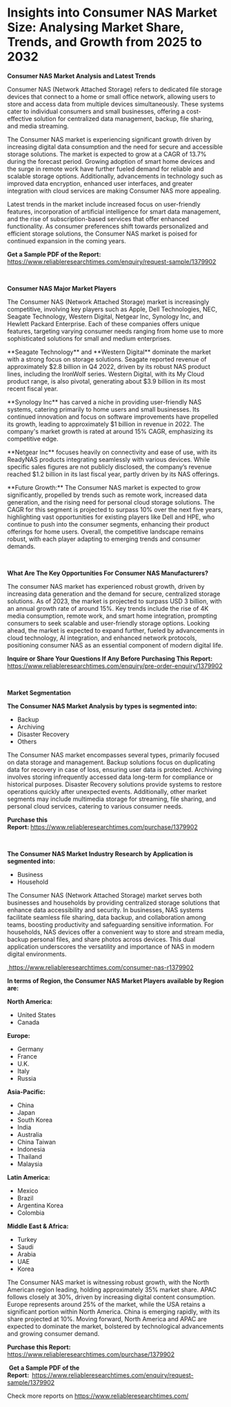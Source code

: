 <p><h1>Insights into Consumer NAS Market Size: Analysing Market Share, Trends, and Growth from 2025 to 2032</h1></p><p><strong>Consumer NAS Market Analysis and Latest Trends</strong></p>
<p><p>Consumer NAS (Network Attached Storage) refers to dedicated file storage devices that connect to a home or small office network, allowing users to store and access data from multiple devices simultaneously. These systems cater to individual consumers and small businesses, offering a cost-effective solution for centralized data management, backup, file sharing, and media streaming.</p><p>The Consumer NAS market is experiencing significant growth driven by increasing digital data consumption and the need for secure and accessible storage solutions. The market is expected to grow at a CAGR of 13.7% during the forecast period. Growing adoption of smart home devices and the surge in remote work have further fueled demand for reliable and scalable storage options. Additionally, advancements in technology such as improved data encryption, enhanced user interfaces, and greater integration with cloud services are making Consumer NAS more appealing.</p><p>Latest trends in the market include increased focus on user-friendly features, incorporation of artificial intelligence for smart data management, and the rise of subscription-based services that offer enhanced functionality. As consumer preferences shift towards personalized and efficient storage solutions, the Consumer NAS market is poised for continued expansion in the coming years.</p></p>
<p><strong>Get a Sample PDF of the Report:&nbsp;</strong> <a href="https://www.reliableresearchtimes.com/enquiry/request-sample/1379902?utm_campaign=2273&utm_medium=2&utm_source=Github&utm_content=ia&utm_term=11032025&utm_id=consumer-nas">https://www.reliableresearchtimes.com/enquiry/request-sample/1379902</a></p>
<p>&nbsp;</p>
<p><strong>Consumer NAS Major Market Players</strong></p>
<p><p>The Consumer NAS (Network Attached Storage) market is increasingly competitive, involving key players such as Apple, Dell Technologies, NEC, Seagate Technology, Western Digital, Netgear Inc, Synology Inc, and Hewlett Packard Enterprise. Each of these companies offers unique features, targeting varying consumer needs ranging from home use to more sophisticated solutions for small and medium enterprises.</p><p>**Seagate Technology** and **Western Digital** dominate the market with a strong focus on storage solutions. Seagate reported revenue of approximately $2.8 billion in Q4 2022, driven by its robust NAS product lines, including the IronWolf series. Western Digital, with its My Cloud product range, is also pivotal, generating about $3.9 billion in its most recent fiscal year.</p><p>**Synology Inc** has carved a niche in providing user-friendly NAS systems, catering primarily to home users and small businesses. Its continued innovation and focus on software improvements have propelled its growth, leading to approximately $1 billion in revenue in 2022. The company's market growth is rated at around 15% CAGR, emphasizing its competitive edge.</p><p>**Netgear Inc** focuses heavily on connectivity and ease of use, with its ReadyNAS products integrating seamlessly with various devices. While specific sales figures are not publicly disclosed, the company’s revenue reached $1.2 billion in its last fiscal year, partly driven by its NAS offerings.</p><p>**Future Growth:** The Consumer NAS market is expected to grow significantly, propelled by trends such as remote work, increased data generation, and the rising need for personal cloud storage solutions. The CAGR for this segment is projected to surpass 10% over the next five years, highlighting vast opportunities for existing players like Dell and HPE, who continue to push into the consumer segments, enhancing their product offerings for home users. Overall, the competitive landscape remains robust, with each player adapting to emerging trends and consumer demands.</p></p>
<p>&nbsp;</p>
<p><strong>What Are The Key Opportunities For Consumer NAS Manufacturers?</strong></p>
<p><p>The consumer NAS market has experienced robust growth, driven by increasing data generation and the demand for secure, centralized storage solutions. As of 2023, the market is projected to surpass USD 3 billion, with an annual growth rate of around 15%. Key trends include the rise of 4K media consumption, remote work, and smart home integration, prompting consumers to seek scalable and user-friendly storage options. Looking ahead, the market is expected to expand further, fueled by advancements in cloud technology, AI integration, and enhanced network protocols, positioning consumer NAS as an essential component of modern digital life.</p></p>
<p><strong>Inquire or Share Your Questions If Any Before Purchasing This Report:</strong> <a href="https://www.reliableresearchtimes.com/enquiry/pre-order-enquiry/1379902?utm_campaign=2273&utm_medium=2&utm_source=Github&utm_content=ia&utm_term=11032025&utm_id=consumer-nas">https://www.reliableresearchtimes.com/enquiry/pre-order-enquiry/1379902</a></p>
<p>&nbsp;</p>
<p><strong>Market Segmentation</strong></p>
<p><strong>The Consumer NAS Market Analysis by types is segmented into:</strong></p>
<p><ul><li>Backup</li><li>Archiving</li><li>Disaster Recovery</li><li>Others</li></ul></p>
<p><p>The Consumer NAS market encompasses several types, primarily focused on data storage and management. Backup solutions focus on duplicating data for recovery in case of loss, ensuring user data is protected. Archiving involves storing infrequently accessed data long-term for compliance or historical purposes. Disaster Recovery solutions provide systems to restore operations quickly after unexpected events. Additionally, other market segments may include multimedia storage for streaming, file sharing, and personal cloud services, catering to various consumer needs.</p></p>
<p><strong>Purchase this Report:&nbsp;</strong><a href="https://www.reliableresearchtimes.com/purchase/1379902?utm_campaign=2273&utm_medium=2&utm_source=Github&utm_content=ia&utm_term=11032025&utm_id=consumer-nas">https://www.reliableresearchtimes.com/purchase/1379902</a></p>
<p>&nbsp;</p>
<p><strong>The Consumer NAS Market Industry Research by Application is segmented into:</strong></p>
<p><ul><li>Business</li><li>Household</li></ul></p>
<p><p>The Consumer NAS (Network Attached Storage) market serves both businesses and households by providing centralized storage solutions that enhance data accessibility and security. In businesses, NAS systems facilitate seamless file sharing, data backup, and collaboration among teams, boosting productivity and safeguarding sensitive information. For households, NAS devices offer a convenient way to store and stream media, backup personal files, and share photos across devices. This dual application underscores the versatility and importance of NAS in modern digital environments.</p></p>
<p><a href="https://www.reliableresearchtimes.com/consumer-nas-r1379902?utm_campaign=2273&utm_medium=2&utm_source=Github&utm_content=ia&utm_term=11032025&utm_id=consumer-nas">&nbsp;https://www.reliableresearchtimes.com/consumer-nas-r1379902</a></p>
<p><strong>In terms of Region, the Consumer NAS Market Players available by Region are:</strong></p>
<p>
    <p> <strong> North America: </strong>
        <ul>
            <li>United States</li>
            <li>Canada</li>
        </ul>
        </p> 
    <p> <strong> Europe: </strong>
        <ul>
            <li>Germany</li>
            <li>France</li>
            <li>U.K.</li>
            <li>Italy</li>
            <li>Russia</li>
        </ul>
        </p> 
    <p> <strong> Asia-Pacific: </strong>
        <ul>
            <li>China</li>
            <li>Japan</li>
            <li>South Korea</li>
            <li>India</li>
            <li>Australia</li>
            <li>China Taiwan</li>
            <li>Indonesia</li>
            <li>Thailand</li>
            <li>Malaysia</li>
        </ul>
        </p> 
    <p> <strong> Latin America: </strong>
        <ul>
            <li>Mexico</li>
            <li>Brazil</li>
            <li>Argentina Korea</li>
            <li>Colombia</li>
        </ul>
        </p> 
    <p> <strong> Middle East & Africa: </strong>
        <ul>
            <li>Turkey</li>
            <li>Saudi</li>
            <li>Arabia</li>
            <li>UAE</li>
            <li>Korea</li>
        </ul>
    </p>
    </p>
<p><p>The Consumer NAS market is witnessing robust growth, with the North American region leading, holding approximately 35% market share. APAC follows closely at 30%, driven by increasing digital content consumption. Europe represents around 25% of the market, while the USA retains a significant portion within North America. China is emerging rapidly, with its share projected at 10%. Moving forward, North America and APAC are expected to dominate the market, bolstered by technological advancements and growing consumer demand.</p></p>
<p><strong>Purchase this Report: </strong><a href="https://www.reliableresearchtimes.com/purchase/1379902?utm_campaign=2273&utm_medium=2&utm_source=Github&utm_content=ia&utm_term=11032025&utm_id=consumer-nas">https://www.reliableresearchtimes.com/purchase/1379902</a></p>
<p>&nbsp;<strong>Get a Sample PDF of the Report:&nbsp;&nbsp;</strong><a href="https://www.reliableresearchtimes.com/enquiry/request-sample/1379902?utm_campaign=2273&utm_medium=2&utm_source=Github&utm_content=ia&utm_term=11032025&utm_id=consumer-nas">https://www.reliableresearchtimes.com/enquiry/request-sample/1379902</a></p>
<p><strong></strong></p>
<p>Check more reports on <a href="https://www.reliableresearchtimes.com/?utm_campaign=2273&utm_medium=2&utm_source=Github&utm_content=ia&utm_term=11032025&utm_id=consumer-nas">https://www.reliableresearchtimes.com/</a></p>